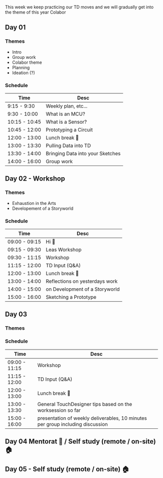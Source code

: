 This week we keep practicing our TD moves and we will gradually get into the theme of this year Colabor

## Day 01 

### Themes

- Intro
- Group work
- Colabor theme
- Planning
- Ideation (?)

### Schedule

| Time          | Desc                             |
| ------------- | -------------------------------- |
| 9:15 - 9:30   | Weekly plan, etc...              |
| 9:30 - 10:00  | What is an MCU?                  |
| 10:15 - 10:45 | What is a Sensor?                |
| 10:45 - 12:00 | Prototyping a Circuit            |
| 12:00 - 13:00 | Lunch break :hamburger:          |
| 13:00 - 13:30 | Pulling Data into TD             |
| 13:30 - 14:00 | Bringing Data into your Sketches |
| 14:00 - 16:00 | Group work                       |

## Day 02 - Workshop

### Themes

- Exhaustion in the Arts
- Developement of a Storyworld

### Schedule

| Time          | Desc                           |
| ------------- | ------------------------------ |
| 09:00 - 09:15 | Hi :wave:                      |
| 09:15 - 09:30 | Leas Workshop                  |
| 09:30 - 11:15 | Workshop                       |
| 11:15 - 12:00 | TD Input (Q&A)                 |
| 12:00 - 13:00 | Lunch break :hamburger:        |
| 13:00 - 14:00 | Reflections on yesterdays work |
| 14:00 - 15:00 | on Development of a Storyworld |
| 15:00 - 16:00 | Sketching a Prototype          |

## Day 03

### Themes

### Schedule

| Time          | Desc                                                                           |
| ------------- | ------------------------------------------------------------------------------ |
| 09:00 - 11:15 | Workshop                                                                       |
| 11:15 - 12:00 | TD Input (Q&A)                                                                 |
| 12:00 - 13:00 | Lunch break :hamburger:                                                        |
| 13:00 - 13:30 | General TouchDesigner tips based on the worksession so far                     |
| 15:00 - 16:00 | presentation of weekly deliverables, 10 minutes per group including discussion |


## Day 04 Mentorat :brain: / Self study (remote / on-site) :house:

## Day 05 - Self study (remote / on-site) :house:
